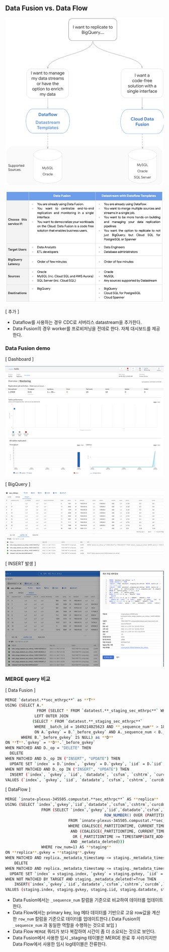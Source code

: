
## Data Fusion vs. Data Flow

![Untitled](img1/Untitled.png)

![Untitled](img1/Untitled%201.png)

[ 추가 ]

- Dataflow를 사용하는 경우 CDC로 서버리스 datastream을 추가한다.
- Data Fusion의 경우 worker를 프로비저닝을 전데로 한다. 자체 대시보드를 제공한다.

### Data Fusion demo

[ Dashboard ] 

![Untitled](img1/Untitled%202.png)

[ BigQuery ] 

![Untitled](img1/Untitled%203.png)

[ INSERT 발생 ]

![Untitled](img1/Untitled%204.png)

### MERGE query 비교

[ Data Fusion ]

```bash
MERGE `datatest.**sec_mthrpc**` as **T**
USING (SELECT A.* 
			  FROM (SELECT * FROM `datatest.**_staging_sec_mthrpc**` WHERE _batch_id = 1649214025623 AND **_sequence_num** > 18) as A
			 LEFT OUTER JOIN
			(SELECT * FROM `datatest.**_staging_sec_mthrpc**` 
			 WHERE _batch_id = 1649214025623 AND **_sequence_num** > 18) as B
			 ON A.`gvkey` = B.`_before_gvkey` AND A._sequence_num < B._sequence_num
       WHERE B.`_before_gvkey` IS NULL) as **D**
ON **T**.`gvkey` = **D**.`_before_gvkey`
WHEN MATCHED AND D._op = "DELETE" THEN
  DELETE
WHEN MATCHED AND D._op IN ("INSERT", "UPDATE") THEN
  UPDATE SET `index` = D.`index`, `gvkey` = D.`gvkey`, `iid` = D.`iid`, `datadate` = D.`datadate`, `csfsm` = D.`csfsm`, `cshtrm` = D.`cshtrm`, `curcdm` = D.`curcdm`, `navm` = D.`navm`, `prccm` = D.`prccm`, `prchm` = D.`prchm`, `prclm` = D.`prclm`, `pacvertofeedpop` = D.`pacvertofeedpop`, `_sequence_num` = D.`_sequence_num`, _is_deleted = null
WHEN NOT MATCHED AND D._op IN ("INSERT", "UPDATE") THEN
  INSERT (`index`, `gvkey`, `iid`, `datadate`, `csfsm`, `cshtrm`, `curcdm`, `navm`, `prccm`, `prchm`, `prclm`, `pacvertofeedpop`, `_sequence_num`) 
VALUES (`index`, `gvkey`, `iid`, `datadate`, `csfsm`, `cshtrm`, `curcdm`, `navm`, `prccm`, `prchm`, `prclm`, `pacvertofeedpop`, `_sequence_num`)
```

[ DataFlow ]

```bash
MERGE `innate-plexus-345505.compustat.**sec_mthrpc**` AS **replica** 
USING (SELECT `index`,`gvkey`,`iid`,`datadate`,`csfsm`,`cshtrm`,`curcdm`,`navm`,`prccm`,`prchm`,`prclm`,`pacvertofeedpop`,`_metadata_timestamp`,`_metadata_read_timestamp`,`_metadata_read_method`,`_metadata_source_type`,`_metadata_deleted`,`_metadata_change_type`,`_metadata_log_file`,`_metadata_log_position` 
				FROM (SELECT `index`,`gvkey`,`iid`,`datadate`,`csfsm`,`cshtrm`,`curcdm`,`navm`,`prccm`,`prchm`,`prclm`,`pacvertofeedpop`,`_metadata_timestamp`,`_metadata_read_timestamp`,`_metadata_read_method`,`_metadata_source_type`,`_metadata_deleted`,`_metadata_change_type`,`_metadata_log_file`,`_metadata_log_position`, 
											ROW_NUMBER() OVER (PARTITION BY gvkey ORDER BY _metadata_timestamp DESC, _metadata_log_file DESC, _metadata_log_position DESC, _metadata_deleted ASC) as row_num 
							FROM `innate-plexus-345505.compustat.**sec_mthrpc_log**` 
							WHERE COALESCE(_PARTITIONTIME, CURRENT_TIMESTAMP()) >= TIMESTAMP(DATE_ADD(CURRENT_DATE(), INTERVAL -2 DAY)) 
							 AND (COALESCE(_PARTITIONTIME, CURRENT_TIMESTAMP()) >= TIMESTAMP(DATE_ADD(CURRENT_DATE(), INTERVAL -1 DAY))    
							  OR (_PARTITIONTIME >= TIMESTAMP(DATE_ADD(CURRENT_DATE(), INTERVAL -2 DAY))        
							 AND _metadata_deleted))) 
				WHERE row_num=1) AS **staging** 
ON **replica**.gvkey = **staging**.gvkey 
WHEN MATCHED AND replica._metadata_timestamp <= staging._metadata_timestamp AND staging._metadata_deleted=True THEN 
	DELETE 
WHEN MATCHED AND replica._metadata_timestamp <= staging._metadata_timestamp THEN 
  UPDATE SET `index` = staging.index, `gvkey` = staging.gvkey, `iid` = staging.iid, `datadate` = staging.datadate, `csfsm` = staging.csfsm, `cshtrm` = staging.cshtrm, `curcdm` = staging.curcdm, `navm` = staging.navm, `prccm` = staging.prccm, `prchm` = staging.prchm, `prclm` = staging.prclm, `pacvertofeedpop` = staging.pacvertofeedpop, `_metadata_timestamp` = staging._metadata_timestamp, `_metadata_read_timestamp` = staging._metadata_read_timestamp, `_metadata_read_method` = staging._metadata_read_method, `_metadata_source_type` = staging._metadata_source_type, `_metadata_deleted` = staging._metadata_deleted, `_metadata_change_type` = staging._metadata_change_type, `_metadata_log_file` = staging._metadata_log_file, `_metadata_log_position` = staging._metadata_log_position 
WHEN NOT MATCHED BY TARGET AND staging._metadata_deleted!=True THEN 
	INSERT(`index`,`gvkey`,`iid`,`datadate`,`csfsm`,`cshtrm`,`curcdm`,`navm`,`prccm`,`prchm`,`prclm`,`pacvertofeedpop`,`_metadata_timestamp`,`_metadata_read_timestamp`,`_metadata_read_method`,`_metadata_source_type`,`_metadata_deleted`,`_metadata_change_type`,`_metadata_log_file`,`_metadata_log_position`) 
VALUES (staging.index, staging.gvkey, staging.iid, staging.datadate, staging.csfsm, staging.cshtrm, staging.curcdm, staging.navm, staging.prccm, staging.prchm, staging.prclm, staging.pacvertofeedpop, staging._metadata_timestamp, staging._metadata_read_timestamp, staging._metadata_read_method, staging._metadata_source_type, staging._metadata_deleted, staging._metadata_change_type, staging._metadata_log_file, staging._metadata_log_position)
```

- Data Fusion에서는 `_sequence_num` 칼럼을 기준으로 비교하여 데이터를 업데이트한다.
- Data Flow에서는 primary key, log 메타 데이터를 기반으로 고유 row값을 계산한 `row_num` 칼럼을 기준으로 데이터를 업데이트한다.( Data Fusion의 `_sequence_num` 과 동일한 역할을 수행하는 것으로 보임 )
- Data Flow `MERGE` 쿼리가 보다 복잡하여 시간이 좀 더 소요되는 것으로 보인다.
- Data Fusion에서 사용한 임시 _staging 테이블은 MERGE 완료 후 사라지지만 Data Flow에서 사용한 임시 log테이블은 잔류한다.